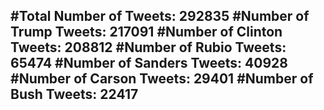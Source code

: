 #Total Number of Tweets: 292835 
#Number of Trump Tweets: 217091
#Number of Clinton Tweets: 208812
#Number of Rubio Tweets: 65474
#Number of Sanders Tweets: 40928
#Number of Carson Tweets: 29401
#Number of Bush Tweets: 22417
---
